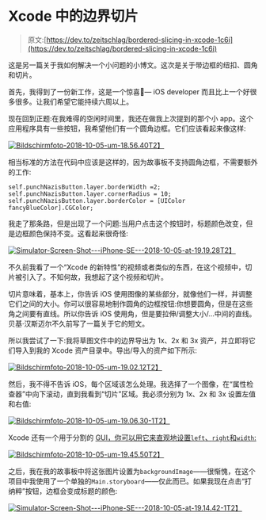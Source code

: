 # Xcode 中的边界切片

> 原文:[https://dev.to/zeitschlag/bordered-slicing-in-xcode-1c6i](https://dev.to/zeitschlag/bordered-slicing-in-xcode-1c6i)

这是另一篇关于我如何解决一个小问题的小博文。这次是关于带边框的纽扣、圆角和切片。

首先，我得到了一份新工作，这是一个惊喜🎉— iOS developer 而且比上一个好很多很多。让我们希望它能持续六周以上。

现在回到正题:在我难得的空闲时间里，我还在做我上次提到的那个小 app。这个应用程序具有一些按钮，我希望他们有一个圆角边框。它们应该看起来像这样:

[![Bildschirmfoto-2018-10-05-um-18.56.40](../Images/003be93b39caa29897ffbacd9fc65d23.png)T2】](https://res.cloudinary.com/practicaldev/image/fetch/s--wk9dDYMN--/c_limit%2Cf_auto%2Cfl_progressive%2Cq_auto%2Cw_880/https://zeitschlag.net/content/images/2018/10/Bildschirmfoto-2018-10-05-um-18.56.40.png)

相当标准的方法在代码中应该是这样的，因为故事板不支持圆角边框，不需要额外的工作:

```
self.punchNazisButton.layer.borderWidth =2;
self.punchNazisButton.layer.cornerRadius = 10;
self.punchNazisButton.layer.borderColor = [UIColor fancyBlueColor].CGColor; 
```

我走了那条路，但是出现了一个问题:当用户点击这个按钮时，标题颜色改变，但是边框颜色保持不变。这看起来很奇怪:

[![Simulator-Screen-Shot---iPhone-SE---2018-10-05-at-19.19.28](../Images/a5dff441f34f172f37fa3f88430d331a.png)T2】](https://res.cloudinary.com/practicaldev/image/fetch/s--bRmqdsgU--/c_limit%2Cf_auto%2Cfl_progressive%2Cq_auto%2Cw_880/https://zeitschlag.net/content/images/2018/10/Simulator-Screen-Shot---iPhone-SE---2018-10-05-at-19.19.28.png)

不久前我看了一个“Xcode 的新特性”的视频或者类似的东西，在这个视频中，切片被引入了。不知何故，我想起了这个视频和切片。

切片意味着，基本上，你告诉 iOS 使用图像的某些部分，就像他们一样，并调整它们之间的大小。你可以很容易地制作圆角的边框按钮:你想要圆角，但是在这些角之间要有直线。所以你告诉 iOS 使用角，但是要拉伸/调整大小/...中间的直线。贝基·汉斯迈尔不久前写了一篇关于它的短文。

所以我尝试了一下:我将草图文件中的边界导出为 1x、2x 和 3x 资产，并立即将它们导入到我的 Xcode 资产目录中。导出/导入的资产如下所示:

[![Bildschirmfoto-2018-10-05-um-19.02.12](../Images/da4eee0b9c1e3f8113ecd4541985a091.png)T2】](https://res.cloudinary.com/practicaldev/image/fetch/s--qubJ4z6M--/c_limit%2Cf_auto%2Cfl_progressive%2Cq_auto%2Cw_880/https://zeitschlag.net/content/images/2018/10/Bildschirmfoto-2018-10-05-um-19.02.12.png)

然后，我不得不告诉 iOS，每个区域该怎么处理。我选择了一个图像，在“属性检查器”中向下滚动，直到我看到“切片”区域。我必须分别为 1x、2x 和 3x 设置左值和右值:

[![Bildschirmfoto-2018-10-05-um-19.06.30-1](../Images/023da06b5561ca2a9f0f8eb131494d5c.png)T2】](https://res.cloudinary.com/practicaldev/image/fetch/s--TJQ70sKh--/c_limit%2Cf_auto%2Cfl_progressive%2Cq_auto%2Cw_880/https://zeitschlag.net/content/images/2018/10/Bildschirmfoto-2018-10-05-um-19.06.30-1.png)

Xcode 还有一个用于分割的 [GUI，你可以用它来直观地设置`left`、`right`和`width`:](https://help.apple.com/xcode/mac/current/#/deve65bd8d0d)

[![Bildschirmfoto-2018-10-05-um-19.45.50](../Images/e193321b01b8a991dba47fb3b3b356ec.png)T2】](https://res.cloudinary.com/practicaldev/image/fetch/s--sjUSTg_B--/c_limit%2Cf_auto%2Cfl_progressive%2Cq_auto%2Cw_880/https://zeitschlag.net/content/images/2018/10/Bildschirmfoto-2018-10-05-um-19.45.50.png)

之后，我在我的故事板中将这张图片设置为`backgroundImage`——很惭愧，在这个项目中我使用了一个单独的`Main.storyboard`——仅此而已。如果我现在点击“打纳粹”按钮，边框会变成标题的颜色:

[![Simulator-Screen-Shot---iPhone-SE---2018-10-05-at-19.14.42-1](../Images/40afa1f4494a133ecdd9e114dc13259d.png)T2】](https://res.cloudinary.com/practicaldev/image/fetch/s--cGcdINhB--/c_limit%2Cf_auto%2Cfl_progressive%2Cq_auto%2Cw_880/https://zeitschlag.net/content/images/2018/10/Simulator-Screen-Shot---iPhone-SE---2018-10-05-at-19.14.42-1.png)